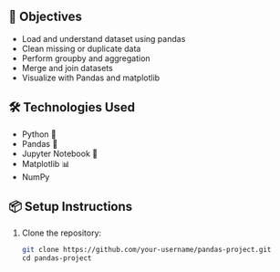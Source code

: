 ## 📌 Objectives

- Load and understand dataset using pandas
- Clean missing or duplicate data
- Perform groupby and aggregation
- Merge and join datasets
- Visualize with Pandas and matplotlib

## 🛠 Technologies Used

- Python 🐍
- Pandas 🐼
- Jupyter Notebook 📓
- Matplotlib 📊
- NumPy

## 📦 Setup Instructions

1. Clone the repository:

   ```bash
   git clone https://github.com/your-username/pandas-project.git
   cd pandas-project
